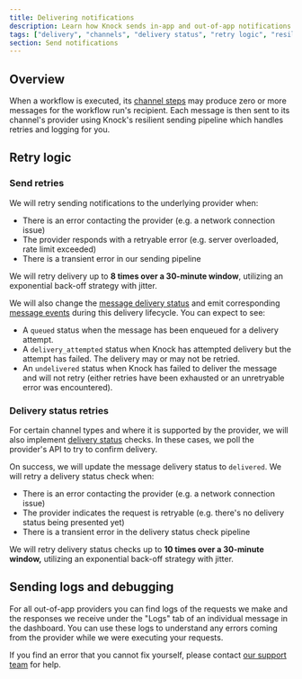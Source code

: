 ```yaml
---
title: Delivering notifications
description: Learn how Knock sends in-app and out-of-app notifications to email, SMS, push, and chat channels (such as Slack).
tags: ["delivery", "channels", "delivery status", "retry logic", "resilience"]
section: Send notifications
---
```


## Overview

When a workflow is executed, its [channel steps](/designing-workflows/channel-step) may produce zero or more messages for the workflow run's recipient. Each message is then sent to its channel's provider using Knock's resilient sending pipeline which handles retries and logging for you.

## Retry logic

### Send retries

We will retry sending notifications to the underlying provider when:

- There is an error contacting the provider (e.g. a network connection issue)
- The provider responds with a retryable error (e.g. server overloaded, rate limit exceeded)
- There is a transient error in our sending pipeline

We will retry delivery up to **8 times over a 30-minute window**, utilizing an exponential back-off strategy with jitter.

We will also change the [message delivery status](/send-notifications/message-statuses#delivery-status) and emit corresponding [message events](/send-notifications/message-statuses#message-events) during this delivery lifecycle. You can expect to see:

- A `queued` status when the message has been enqueued for a delivery attempt.
- A `delivery_attempted` status when Knock has attempted delivery but the attempt has failed. The delivery may or may not be retried.
- An `undelivered` status when Knock has failed to deliver the message and will not retry (either retries have been exhausted or an unretryable error was encountered).

### Delivery status retries

For certain channel types and where it is supported by the provider, we will also implement [delivery status](/send-notifications/message-statuses#delivery-status) checks. In these cases, we poll the provider's API to try to confirm delivery.

On success, we will update the message delivery status to `delivered`. We will retry a delivery status check when:

- There is an error contacting the provider (e.g. a network connection issue)
- The provider indicates the request is retryable (e.g. there's no delivery status being presented yet)
- There is a transient error in the delivery status check pipeline

We will retry delivery status checks up to **10 times over a 30-minute window,** utilizing an exponential back-off strategy with jitter.

## Sending logs and debugging

For all out-of-app providers you can find logs of the requests we make and the responses we receive under the "Logs" tab of an individual message in the dashboard. You can use these logs to understand any errors coming from the provider while we were executing your requests.

If you find an error that you cannot fix yourself, please contact [our support team](mailto:support@knock.app) for help.
